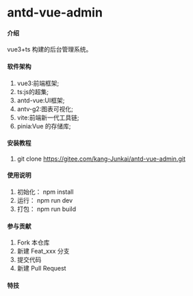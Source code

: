 # antd-vue-admin

#### 介绍
vue3+ts 构建的后台管理系统。

#### 软件架构
1.  vue3:前端框架;
2.  ts:js的超集;
3.  antd-vue:UI框架;
4.  antv-g2:图表可视化;
5.  vite:前端新一代工具链;
6.  pinia:Vue 的存储库;


#### 安装教程

1.  git clone https://gitee.com/kang-Junkai/antd-vue-admin.git

#### 使用说明

1.  初始化： npm install
2.  运行：   npm run dev
2.  打包：   npm run build

#### 参与贡献

1.  Fork 本仓库
2.  新建 Feat_xxx 分支
3.  提交代码
4.  新建 Pull Request


#### 特技

